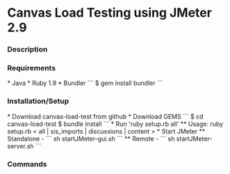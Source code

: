 <h1>Canvas Load Testing using JMeter 2.9</h1>

<h3>Description</h3>


<h3>Requirements</h3>
* Java
* Ruby 1.9
* Bundler
```
$ gem install bundler
```

<h3>Installation/Setup</h3>
* Download canvas-load-test from github
* Download GEMS
```
$ cd canvas-load-test
$ bundle install
```
* Run 'ruby setup.rb all'
** Usage:  ruby setup.rb < all | sis_imports | discussions | content >
* Start JMeter
** Standalone - 
```
sh startJMeter-gui.sh
```
** Remote - 
```
sh startJMeter-server.sh
```

<h3>Commands</h3>
